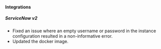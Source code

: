 
#### Integrations
##### ServiceNow v2
- Fixed an issue where an empty username or password in the instance configuration resulted in a non-informative error.
- Updated the docker image.
